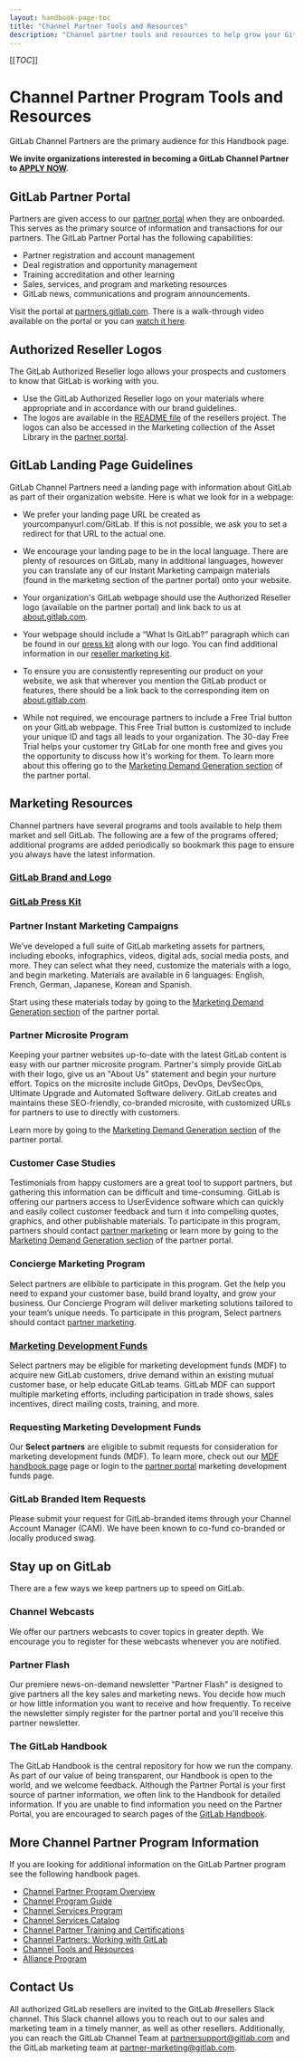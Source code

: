 ```yaml
---
layout: handbook-page-toc
title: "Channel Partner Tools and Resources"
description: "Channel partner tools and resources to help grow your GitLab business."
---
```

[[_TOC_]]

# Channel Partner Program Tools and Resources
 
GitLab Channel Partners are the primary audience for this Handbook page.
 
**We invite organizations interested in becoming a GitLab Channel Partner to [APPLY NOW](https://partners.gitlab.com/English/register_email.aspx).**

## GitLab Partner Portal
Partners are given access to our [partner portal](https://partners.gitlab.com) when they are onboarded. This serves as the primary source of information and transactions for our partners. The GitLab Partner Portal has the following capabilities:
* Partner registration and account management
* Deal registration and opportunity management
* Training accreditation and other learning
* Sales, services, and program and marketing resources
* GitLab news, communications and program announcements.
 
Visit the portal at [partners.gitlab.com](https://partners.gitlab.com). There is a walk-through video available on the portal or you can [watch it here](https://drive.google.com/file/d/1cAGBOWrvRRL71zPPrUkwLm0L4BP_MzF_/view).
 
## Authorized Reseller Logos
The GitLab Authorized Reseller logo allows your prospects and customers to know that GitLab is working with you.
* Use the GitLab Authorized Reseller logo on your materials where appropriate and in accordance with our brand guidelines.
* The logos are available in the [README file](https://gitlab.com/gitlab-com/resellers/) of the resellers project. The logos can also be accessed in the Marketing collection of the Asset Library in the [partner portal](https://partners.gitlab.com).

## GitLab Landing Page Guidelines
GitLab Channel Partners need a landing page with information about GitLab as part of their organization website. Here is what we look for in a webpage:

* We prefer your landing page URL be created as yourcompanyurl.com/GitLab. If this is not possible, we ask you to set a redirect for that URL to the actual one.

* We encourage your landing page to be in the local language. There are plenty of resources on GitLab, many in additional languages, however you can translate any of our Instant Marketing campaign materials (found in the marketing section of the partner portal) onto your website.

* Your organization's GitLab webpage should use the Authorized Reseller logo (available on the partner portal) and link back to us at [about.gitlab.com](https://about.gitlab.com/).
 
* Your webpage should include a “What Is GitLab?” paragraph which can be found in our [press kit](https://about.gitlab.com/press/press-kit/) along with our logo. You can find additional information in our [reseller marketing kit](https://about.gitlab.com/handbook/marketing/strategic-marketing/reseller-kit/). 
 
* To ensure you are consistently representing our product on your website, we ask that wherever you mention the GitLab product or features, there should be a link back to the corresponding item on [about.gitlab.com](https://about.gitlab.com/).

* While not required, we encourage partners to include a Free Trial button on your GitLab webpage. This Free Trial button is customized to include your unique ID and tags all leads to your organization. The 30-day Free Trial helps your customer try GitLab for one month free and gives you the opportunity to discuss how it's working for them. To learn more about this offering go to the [Marketing Demand Generation section](https://partners.gitlab.com/prm/English/c/marketing-demand-gen) of the partner portal.

## Marketing Resources
Channel partners have several programs and tools available to help them market and sell GitLab. The following are a few of the programs offered; additional programs are added periodically so bookmark this page to ensure you always have the latest information. 

### **[GitLab Brand and Logo](https://design.gitlab.com/brand-logo/core-logo/)**

### **[GitLab Press Kit](https://about.gitlab.com/press/press-kit/)**

### **Partner Instant Marketing Campaigns** 

Weʼve developed a full suite of GitLab marketing assets for partners, including ebooks, infographics, videos, digital ads, social media posts, and more. They can select what they need, customize the materials with a logo, and begin marketing. Materials are available in 6 languages: English, French, German, Japanese, Korean and Spanish.
 
Start using these materials today by going to the [Marketing Demand Generation section](https://partners.gitlab.com/prm/English/c/marketing-demand-gen) of the partner portal.

### **Partner Microsite Program** 

Keeping your partner websites up-to-date with the latest GitLab content is easy with our partner microsite program. Partner's simply provide GitLab with their logo, give us an "About Us" statement and begin your nurture effort. Topics on the microsite include GitOps, DevOps, DevSecOps, Ultimate Upgrade and Automated Software delivery. GitLab creates and maintains these SEO-friendly, co-branded microsite, with customized URLs for partners to use to directly with customers. 
 
Learn more by going to the [Marketing Demand Generation section](https://partners.gitlab.com/prm/English/c/marketing-demand-gen) of the partner portal.

### **Customer Case Studies** 

Testimonials from happy customers are a great tool to support partners, but gathering this information can be difficult and time-consuming. GitLab is offering our partners access to UserEvidence software which can quickly and easily collect customer feedback and turn it into compelling quotes, graphics, and other publishable materials. To participate in this program, partners should contact [partner marketing](mailto:Partner-Marketing@gitlab.com) or learn more by going to the [Marketing Demand Generation section](https://partners.gitlab.com/prm/English/c/marketing-demand-gen) of the partner portal. 

### **Concierge Marketing Program**

Select partners are elibible to participate in this program. Get the help you need to expand your customer base, build brand loyalty, and grow your business. Our Concierge Program will deliver marketing solutions tailored to your teamʼs unique needs. To participate in this program, Select partners should contact [partner marketing](mailto:Partner-Marketing@gitlab.com). 

### **[Marketing Development Funds](https://about.gitlab.com/handbook/resellers/Channel-Program-Guide/MDF/)**

Select partners may be eligible for marketing development funds (MDF) to acquire new GitLab customers, drive demand within an existing mutual customer base, or help educate GitLab teams. GitLab MDF can support multiple marketing efforts, including participation in trade shows, sales incentives, direct mailing costs, training, and more. 

### Requesting Marketing Development Funds
Our **Select partners** are eligible to submit requests for consideration for marketing development funds (MDF). To learn more, check out our [MDF handbook page](https://about.gitlab.com/handbook/resellers/Channel-Program-Guide/MDF/) page or login to the [partner portal](https://partners.gitlab.com/prm/English/c/marketing) marketing development funds page.

### GitLab Branded Item Requests
Please submit your request for GitLab-branded items through your Channel Account Manager (CAM). We have been known to co-fund co-branded or locally produced swag.

## Stay up on GitLab
There are a few ways we keep partners up to speed on GitLab.

### Channel Webcasts
We offer our partners webcasts to cover topics in greater depth. We encourage you to register for these webcasts whenever you are notified. 

### Partner Flash
Our premiere news-on-demand newsletter "Partner Flash" is designed to give partners all the key sales and marketing news. You decide how much or how little information you want to receive and how frequently. To receive the newsletter simply register for the partner portal and you'll receive this partner newsletter. 

### The GitLab Handbook
The GitLab Handbook is the central repository for how we run the company. As part of our value of being transparent, our Handbook is open to the world, and we welcome feedback. Although the Partner Portal is your first source of partner information, we often link to the Handbook for detailed information. If you are unable to find information you need on the Partner Portal, you are encouraged to search pages of the [GitLab Handbook](https://about.gitlab.com/handbook/).

## More Channel Partner Program Information
If you are looking for additional information on the GitLab Partner program see the following handbook pages.
* [Channel Partner Program Overview](https://about.gitlab.com/handbook/resellers/) 
* [Channel Program Guide](https://about.gitlab.com/handbook/resellers/Channel-Program-Guide/)
* [Channel Services Program](/handbook/resellers/services/)
* [Channel Services Catalog](/handbook/resellers/services/services-catalog/)
* [Channel Partner Training and Certifications](/handbook/resellers/training/)
* [Channel Partners: Working with GitLab](/handbook/resellers/channel-working-with-GitLab/)
* [Channel Tools and Resources](/handbook/resellers/channel-tools-resources/)
* [Alliance Program](https://about.gitlab.com/partners/technology-partners/)
 
## Contact Us
All authorized GitLab resellers are invited to the GitLab #resellers Slack channel. This Slack channel allows you to reach out to our sales and marketing team in a timely manner, as well as other resellers. Additionally, you can reach the GitLab Channel Team at partnersupport@gitlab.com and the GitLab marketing team at partner-marketing@gitlab.com.

